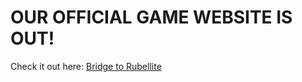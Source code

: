# OUR OFFICIAL GAME WEBSITE IS OUT! 
Check it out here: [Bridge to Rubellite](https://maxzang.notion.site/93ede4b9828c429085cd15a5f072b2cd?v=598f57df88ad4127b9b165e6ef8e4fe4)
